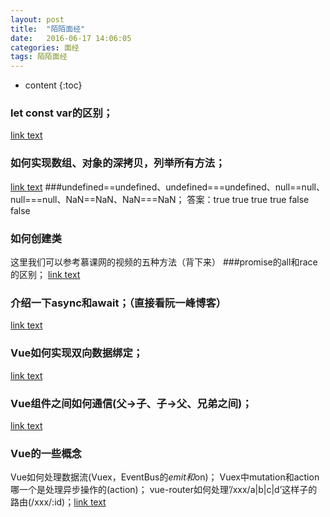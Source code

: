 ```yaml
---
layout: post
title:  "陌陌面经"
date:   2016-06-17 14:06:05
categories: 面经
tags: 陌陌面经
---
```


* content
{:toc}

### let const var的区别；
[link text](http://www.jianshu.com/p/4e9cd99ecbf5)
### 如何实现数组、对象的深拷贝，列举所有方法；
[link text](http://www.cnblogs.com/racyily/p/3532176.html)
###undefined==undefined、undefined===undefined、null==null、null===null、NaN==NaN、NaN===NaN；
答案：true true true true false false
### 如何创建类
这里我们可以参考慕课网的视频的五种方法（背下来）
###promise的all和race的区别；
[link text](https://segmentfault.com/a/1190000002928371#articleHeader5)
### 介绍一下async和await；（直接看阮一峰博客）
[link text](http://es6.ruanyifeng.com/#docs/async)
### Vue如何实现双向数据绑定；
[link text](https://segmentfault.com/a/1190000006599500)
### Vue组件之间如何通信(父->子、子->父、兄弟之间)；
[link text](http://www.jianshu.com/p/a473055076f1)
### Vue的一些概念
Vue如何处理数据流(Vuex，EventBus的$emit和$on)；
Vuex中mutation和action哪一个是处理异步操作的(action)；
vue-router如何处理’/xxx/a|b|c|d’这样子的路由(/xxx/:id)；[link text](https://router.vuejs.org/zh-cn/essentials/dynamic-matching.html)

